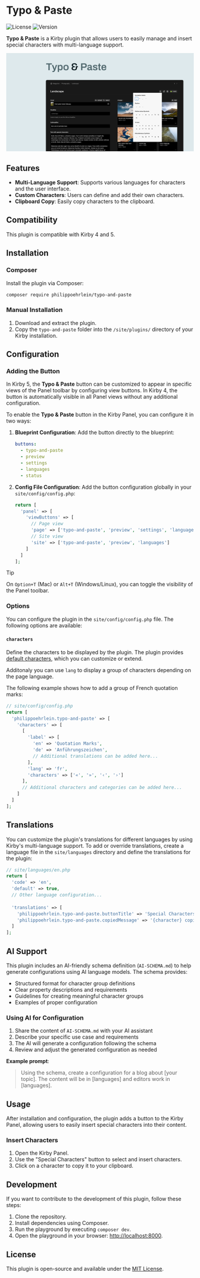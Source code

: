 # Typo & Paste

![License](https://img.shields.io/badge/license-MIT-green)
![Version](https://img.shields.io/badge/version-2.0.0-blue)

**Typo & Paste** is a Kirby plugin that allows users to easily manage and insert special characters with multi-language support.

![Cover Typo & Paste](.github/typo-and-paste-cover.png)

## Features

- **Multi-Language Support**: Supports various languages for characters and the user interface.
- **Custom Characters**: Users can define and add their own characters.
- **Clipboard Copy**: Easily copy characters to the clipboard.

## Compatibility

This plugin is compatible with Kirby 4 and 5.

## Installation

### Composer

Install the plugin via Composer:

```bash
composer require philippoehrlein/typo-and-paste
```

### Manual Installation

1. Download and extract the plugin.
2. Copy the `typo-and-paste` folder into the `/site/plugins/` directory of your Kirby installation.

## Configuration

### Adding the Button

In Kirby 5, the **Typo & Paste** button can be customized to appear in specific views of the Panel toolbar by configuring view buttons. In Kirby 4, the button is automatically visible in all Panel views without any additional configuration.

To enable the **Typo & Paste** button in the Kirby Panel, you can configure it in two ways:

1. **Blueprint Configuration**: Add the button directly to the blueprint:

   ```yaml
   buttons:
     - typo-and-paste
     - preview
     - settings
     - languages
     - status
   ```

2. **Config File Configuration**: Add the button configuration globally in your `site/config/config.php`:

   ```php
   return [
     'panel' => [
       'viewButtons' => [
         // Page view
         'page' => ['typo-and-paste', 'preview', 'settings', 'languages', 'status'],
         // Site view
         'site' => ['typo-and-paste', 'preview', 'languages']
       ]
     ]
   ];
   ```

> [!TIP]
> On `Option+T` (Mac) or `Alt+T` (Windows/Linux), you can toggle the visibility of the Panel toolbar.

### Options

You can configure the plugin in the `site/config/config.php` file. The following options are available:

#### `characters`

Define the characters to be displayed by the plugin. The plugin provides [default characters](./config/characters.php), which you can customize or extend.

Additonaly you can use `lang` to display a group of characters depending on the page language.

The following example shows how to add a group of French quotation marks:

```php
// site/config/config.php
return [
  'philippoehrlein.typo-and-paste' => [
    'characters' => [
      [
        'label' => [
          'en' => 'Quotation Marks',
          'de' => 'Anführungszeichen',
          // Additional translations can be added here...
        ],
        'lang' => 'fr',
        'characters' => ['«', '»', '‹', '›']
      ],
      // Additional characters and categories can be added here...
    ]
  ]
];
```

## Translations

You can customize the plugin's translations for different languages by using Kirby's multi-language support. To add or override translations, create a language file in the `site/languages` directory and define the translations for the plugin:

```php
// site/languages/en.php
return [
  'code' => 'en',
  'default' => true,
  // Other language configuration...

  'translations' => [
    'philippoehrlein.typo-and-paste.buttonTitle' => 'Special Characters',
    'philippoehrlein.typo-and-paste.copiedMessage' => '{character} copied to clipboard',
  ]
];
```

## AI Support

This plugin includes an AI-friendly schema definition (`AI-SCHEMA.md`) to help generate configurations using AI language models. The schema provides:

- Structured format for character group definitions
- Clear property descriptions and requirements
- Guidelines for creating meaningful character groups
- Examples of proper configuration

### Using AI for Configuration

1. Share the content of `AI-SCHEMA.md` with your AI assistant
2. Describe your specific use case and requirements
3. The AI will generate a configuration following the schema
4. Review and adjust the generated configuration as needed

**Example prompt**:

> Using the schema, create a configuration for a blog about [your topic]. The content will be in [languages] and editors work in [languages].

## Usage

After installation and configuration, the plugin adds a button to the Kirby Panel, allowing users to easily insert special characters into their content.

### Insert Characters

1. Open the Kirby Panel.
2. Use the "Special Characters" button to select and insert characters.
3. Click on a character to copy it to your clipboard.

## Development

If you want to contribute to the development of this plugin, follow these steps:

1. Clone the repository.
2. Install dependencies using Composer.
3. Run the playground by executing `composer dev`.
4. Open the playground in your browser: [http://localhost:8000](http://localhost:8000).

## License

This plugin is open-source and available under the [MIT License](LICENSE).
